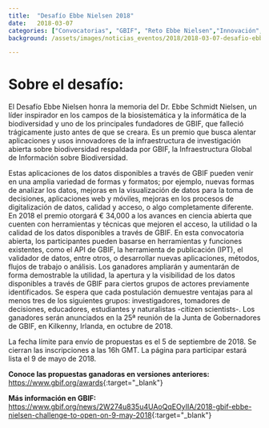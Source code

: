 ```yaml
---
title:  "Desafío Ebbe Nielsen 2018"
date:   2018-03-07
categories: ["Convocatorias", "GBIF", "Reto Ebbe Nielsen","Innovación","Datos","2018"]
background: /assets/images/noticias_eventos/2018/2018-03-07-desafio-ebbe-nielsen-2018.png

---
```

# Sobre el desafío:

El Desafío Ebbe Nielsen honra la memoria del Dr. Ebbe Schmidt Nielsen, un líder inspirador en los campos de la biosistemática y la informática de la biodiversidad y uno de los principales fundadores de GBIF, que falleció trágicamente justo antes de que se creara. Es un premio que busca alentar aplicaciones y usos innovadores de la infraestructura de investigación abierta sobre biodiversidad respaldada por GBIF, la Infraestructura Global de Información sobre Biodiversidad.  

Estas aplicaciones de los datos disponibles a través de GBIF pueden venir en una amplia variedad de formas y formatos; por ejemplo, nuevas formas de analizar los datos, mejoras en la visualización de datos para la toma de decisiones, aplicaciones web y móviles, mejoras en los procesos de digitalización de datos, calidad y acceso, o algo completamente diferente. En 2018 el premio otorgará € 34,000 a los avances en ciencia abierta que cuenten con herramientas y técnicas que mejoren el acceso, la utilidad o la calidad de los datos disponibles a través de GBIF. En esta convocatoria abierta, los participantes pueden basarse en herramientas y funciones existentes, como el API de GBIF, la herramienta de publicación (IPT), el validador de datos, entre otros, o desarrollar nuevas aplicaciones, métodos, flujos de trabajo o análisis. Los ganadores ampliarán y aumentarán de forma demostrable la utilidad, la apertura y la visibilidad de los datos disponibles a través de GBIF para ciertos grupos de actores previamente identificados. Se espera que cada postulación demuestre ventajas para al menos tres de los siguientes grupos: investigadores, tomadores de decisiones, educadores, estudiantes y naturalistas -citizen scientists-. Los ganadores serán anunciados en la 25ª reunión de la Junta de Gobernadores de GBIF, en Kilkenny, Irlanda, en octubre de 2018.  

La fecha límite para envío de propuestas es el 5 de septiembre de 2018. Se cierran las inscripciones a las 16h GMT. La página para participar estará lista el 9 de mayo de 2018.  
 

**Conoce las propuestas ganadoras en versiones anteriores:**
<https://www.gbif.org/awards>{:target="_blank"}

 

**Más información en GBIF:**
<https://www.gbif.org/news/2W274u835u4UAoQqEOyIIA/2018-gbif-ebbe-nielsen-challenge-to-open-on-9-may-2018>{:target="_blank"}
